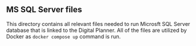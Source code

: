 ## MS SQL Server files

This directory contains all relevant files needed to run Microsft SQL Server database that is linked to the Digital Planner.
All of the files are utilized by Docker as `docker compose up` command is run.
